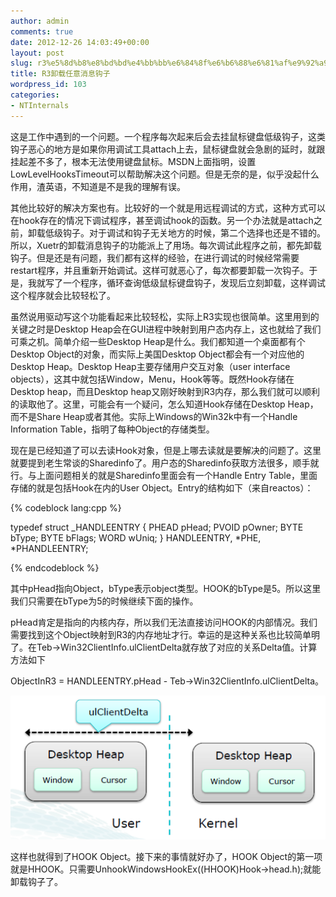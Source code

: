 ```yaml
---
author: admin
comments: true
date: 2012-12-26 14:03:49+00:00
layout: post
slug: r3%e5%8d%b8%e8%bd%bd%e4%bb%bb%e6%84%8f%e6%b6%88%e6%81%af%e9%92%a9%e5%ad%90
title: R3卸载任意消息钩子
wordpress_id: 103
categories:
- NTInternals
---
```


这是工作中遇到的一个问题。一个程序每次起来后会去挂鼠标键盘低级钩子，这类钩子恶心的地方是如果你用调试工具attach上去，鼠标键盘就会急剧的延时，就跟挂起差不多了，根本无法使用键盘鼠标。MSDN上面指明，设置LowLevelHooksTimeout可以帮助解决这个问题。但是无奈的是，似乎没起什么作用，渣英语，不知道是不是我的理解有误。

其他比较好的解决方案也有。比较好的一个就是用远程调试的方式，这种方式可以在hook存在的情况下调试程序，甚至调试hook的函数。另一个办法就是attach之前，卸载低级钩子。对于调试和钩子无关地方的时候，第二个选择也还是不错的。所以，Xuetr的卸载消息钩子的功能派上了用场。每次调试此程序之前，都先卸载钩子。但是还是有问题，我们都有这样的经验，在进行调试的时候经常需要restart程序，并且重新开始调试。这样可就恶心了，每次都要卸载一次钩子。于是，我就写了一个程序，循环查询低级鼠标键盘钩子，发现后立刻卸载，这样调试这个程序就会比较轻松了。

虽然说用驱动写这个功能看起来比较轻松，实际上R3实现也很简单。这里用到的关键之时是Desktop Heap会在GUI进程中映射到用户态内存上，这也就给了我们可乘之机。简单介绍一些Desktop Heap是什么。我们都知道一个桌面都有个Desktop Object的对象，而实际上美国Desktop Object都会有一个对应他的Desktop Heap。Desktop Heap主要存储用户交互对象（user interface objects），这其中就包括Window，Menu，Hook等等。既然Hook存储在Desktop heap，而且Desktop heap又刚好映射到R3内存，那么我们就可以顺利的读取他了。这里，可能会有一个疑问，怎么知道Hook存储在Desktop Heap，而不是Share Heap或者其他。实际上Windows的Win32k中有一个Handle Information Table，指明了每种Object的存储类型。

现在是已经知道了可以去读Hook对象，但是上哪去读就是要解决的问题了。这里就要提到老生常谈的Sharedinfo了。用户态的Sharedinfo获取方法很多，顺手就行。与上面问题相关的就是Sharedinfo里面会有一个Handle Entry Table，里面存储的就是包括Hook在内的User Object。Entry的结构如下（来自reactos）：


{% codeblock lang:cpp %}

typedef struct _HANDLEENTRY
{
PHEAD pHead;
PVOID pOwner;
BYTE bType;
BYTE bFlags;
WORD wUniq;
} HANDLEENTRY, *PHE, *PHANDLEENTRY;

 {% endcodeblock %}

其中pHead指向Object，bType表示object类型。HOOK的bType是5。所以这里我们只需要在bType为5的时候继续下面的操作。

pHead肯定是指向的内核内存，所以我们无法直接访问HOOK的内部情况。我们需要找到这个Object映射到R3的内存地址才行。幸运的是这种关系也比较简单明了。在Teb->Win32ClientInfo.ulClientDelta就存放了对应的关系Delta值。计算方法如下

ObjectInR3 = HANDLEENTRY.pHead - Teb->Win32ClientInfo.ulClientDelta。

[![20121226220202](/uploads/2012/12/20121226220202.png)](/uploads/2012/12/20121226220202.png)

这样也就得到了HOOK Object。接下来的事情就好办了，HOOK Object的第一项就是HHOOK。只需要UnhookWindowsHookEx((HHOOK)Hook->head.h);就能卸载钩子了。

